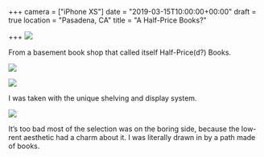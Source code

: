 +++
camera = ["iPhone XS"]
date = "2019-03-15T10:00:00+00:00"
draft = true
location = "Pasadena, CA"
title = "A Half-Price Books?"

+++
![](https://res.cloudinary.com/tobyblog/image/upload/v1552685065/img/7F654D75-901B-4DAA-A5BB-BDBAA3935BC1.jpg)
<!--more-->

From a basement book shop that called itself Half-Price(d?) Books.

![](https://res.cloudinary.com/tobyblog/image/upload/v1552685102/img/7ACB3F8F-4F1A-411C-B4FC-0A5F0CC21CDB.jpg)

![](https://res.cloudinary.com/tobyblog/image/upload/v1552685125/img/BC15983F-73E5-49C5-812E-01EF33D7B2B9.jpg)

I was taken with the unique shelving and display system.

![](https://res.cloudinary.com/tobyblog/image/upload/v1552685153/img/2DA6A1FB-E3BD-44A3-8F10-3FE2B2F6EDBD.jpg)

It’s too bad most of the selection was on the boring side, because the low-rent aesthetic had a charm about it. I was literally drawn in by a path made of books.